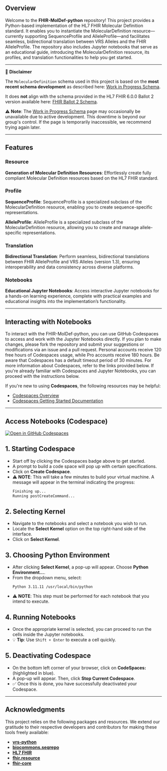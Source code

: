 ## Overview

Welcome to the  **FHIR-MolDef-python** repository! This project provides a Python-based implementation of the HL7 FHIR Molecular Definition standard. It enables you to instantiate the MolecularDefinition resource—currently supporting SequenceProfile and AlleleProfile—and facilitates seamless, bidirectional translation between VRS Alleles and the FHIR AlleleProfile. The repository also includes Jupyter notebooks that serve as an educational guide, introducing the MolecularDefinition resource, its profiles, and translation functionalities to help you get started.

---

📢 **Disclaimer**

The `MolecularDefinition` schema used in this project is based on the **most recent schema development** as described here: [Work in Progress Schema](https://build.fhir.org/branches/cg-im-moldef_work_in_progress_2/moleculardefinition.html).  

It does **not** align with the schema provided in the HL7 FHIR 6.0.0 Ballot 2 version available here: [FHIR Ballot 2 Schema](https://hl7.org/fhir/6.0.0-ballot2/moleculardefinition.html).  

⚠️ **Note**: The [Work in Progress Schema](https://build.fhir.org/branches/cg-im-moldef_work_in_progress_2/moleculardefinition.html) page may occasionally be unavailable due to active development. This downtime is beyond our group's control. If the page is temporarily inaccessible, we recommend trying again later.

---

## Features

### Resource
**Generation of Molecular Definition Resources**: Effortlessly create fully compliant Molecular Definition resources based on the HL7 FHIR standard.

### Profile
**SequenceProfile**: SequenceProfile is a specialized subclass of the MolecularDefinition resource, enabling you to create sequence-specific representations.

**AlleleProfile**: AlleleProfile is a specialized subclass of the MolecularDefinition resource, allowing you to create and manage allele-specific representations.

### Translation
**Bidirectional Translation**: Perform seamless, bidirectional translations between FHIR AlleleProfile and VRS Alleles (version 1.3), ensuring interoperability and data consistency across diverse platforms.

### Notebooks
**Educational Jupyter Notebooks**: Access interactive Jupyter notebooks for a hands-on learning experience, complete with practical examples and educational insights into the implementation’s functionality.

---
<!--
### NOTE
This package is not currently published on PyPI, but we plan to make it available soon. In the meantime, you can clone the repository and follow the instructions below to work with the code locally. Contributions to this repository are highly appreciated. You are welcome to fork the repository and submit a pull request with your changes. Alternatively, issues can be reported or improvements suggested by opening an issue in the tracker. Thank you for your support!

---

### Prerequisites

- **Python 3.11 or Higher**: This package requires Python 3.11 or a newer version. Please ensure it is installed on your machine.
- **Virtual Environment (Recommended)**: Using a virtual environment is highly recommended to isolate dependencies for this project.

---

### Steps to Set Up Locally

1. **Clone the Repository**:
   Ensure you are logged into your GitHub account. Navigate to the repository on GitHub, click the green **Code** button, and copy the repository link. Then, use the following command to clone the repository to your local machine:

   ```bash
   git clone https://github.com/YourUsername/FHIR-MolDef-python.git
   cd FHIR-MolDef-python
   ```

2. **Set Up a Virtual Environment**:
   For our development, we used Python's built-in `venv` module to create the virtual environment. Once the virtual environment is created, ensure it is activated.

3. **Install the Package in Editable Mode**:
   - If you want to install the package without the development dependencies:
     ```bash
     pip install -e .
     ```

   - Install the package along with development dependencies using the following commands for macOS:
     ```bash
     pip install -e . '.[dev]'
     ```

   - Install the package along with development dependencies using the following commands for Windows:
     ```bash
     pip install -e .[dev]
     ```

4. **Verify Installation**:
   Confirm the package is installed by running:
   ```bash
   pip show FHIR-MolDef-python
   ```

---
-->
## Interacting with Notebooks
To interact with the FHIR-MolDef-python, you can use GitHub Codespaces to access and work with the Jupyter Notebooks directly. If you plan to make changes, please fork the repository and submit your suggestions or modifications via an issue and a pull request. Personal accounts receive 120 free hours of Codespaces usage, while Pro accounts receive 180 hours. Be aware that Codespaces has a default timeout period of 30 minutes. For more information about Codespaces, refer to the links provided below. If you're already familiar with Codespaces and Jupyter Notebooks, you can proceed with the instructions below.

If you're new to using **Codespaces**, the following resources may be helpful:
- [Codespaces Overview](https://docs.github.com/en/codespaces/overview)
- [Codespaces Getting Started Documentation](https://docs.github.com/en/codespaces/getting-started/quickstart)

---

## Access Notebooks (Codespace)

[![Open in GitHub Codespaces](https://github.com/codespaces/badge.svg)](https://github.com/codespaces/new?hide_repo_select=true&ref=main&repo=905915041)

## 1. Starting Codespace
- Start off by clicking the Codespaces badge above to get started.
- A prompt to build a code space will pop up with certain specifications.
- Click on **Create Codespace**.
- ⚠️ **NOTE**: This will take a few minutes to build your virtual machine. A message will appear in the terminal indicating the progress:
    ```bash
    Finishing up...
    Running postCreateCommand...
    ```

## 2. Selecting Kernel
- Navigate to the notebooks and select a notebook you wish to run.
- Locate the **Select Kernel** option on the top right-hand side of the interface.
- Click on **Select Kernel**.

## 3. Choosing Python Environment
- After clicking **Select Kernel**, a pop-up will appear. Choose **Python Environment...**.
- From the dropdown menu, select:
    ```plaintext
    Python 3.11.11 /usr/local/bin/python
    ```
- ⚠️ **NOTE**: This step must be performed for each notebook that you intend to execute.

## 4. Running Notebooks
- Once the appropriate kernel is selected, you can proceed to run the cells inside the Jupyter notebooks.
- 💡 **Tip**: Use `Shift + Enter` to execute a cell quickly.

## 5. Deactivating Codespace
- On the bottom left corner of your browser, click on **CodeSpaces:** (highlighted in blue).
- A pop-up will appear. Then, click **Stop Current Codespace**.
- ✅ Once this is done, you have successfully deactivated your Codespace.

---

## Acknowledgments
This project relies on the following packages and resources. We extend our gratitude to their respective developers and contributors for making these tools freely available:

- **[vrs-python](https://github.com/ga4gh/vrs-python)**
- **[biocommons.seqrepo](https://github.com/biocommons/biocommons.seqrepo)**
- **[HL7 FHIR](https://hl7.org/fhir/6.0.0-ballot2/moleculardefinition.html)**
- **[fhir.resource](https://github.com/nazrulworld/fhir.resources)**
- **[fhir-core](https://github.com/nazrulworld/fhir-core)**